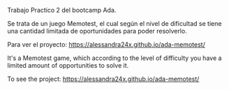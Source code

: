 Trabajo Practico 2 del bootcamp Ada.

Se trata de un juego Memotest, el cual según el nivel de dificultad se tiene una cantidad limitada de oportunidades para poder resolverlo.

Para ver el proyecto: https://alessandra24x.github.io/ada-memotest/

It's a Memotest game, which according to the level of difficulty you have a limited amount of opportunities to solve it.

To see the project: https://alessandra24x.github.io/ada-memotest/
